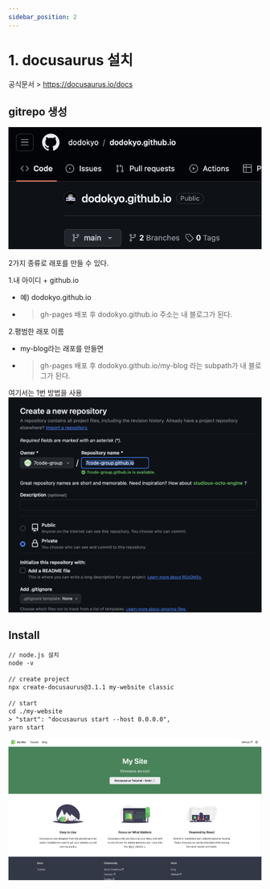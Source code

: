 ```yaml
---
sidebar_position: 2
---
```



# 1. docusaurus 설치


공식문서 > https://docusaurus.io/docs  

## gitrepo 생성
![Alt text](image-1.png)

2가지 종류로 래포를 만들 수 있다.  

1.내 아이디 + github.io 
- 예) dodokyo.github.io 
- >gh-pages 배포 후 dodokyo.github.io 주소는 내 블로그가 된다.  

2.평범한 래포 이름  
- my-blog라는 래포를 만들면
- >gh-pages 배포 후 dodokyo.github.io/my-blog 라는 subpath가 내 블로그가 된다.  

여기서는 1번 방법을 사용  
![Alt text](image-2.png)


## Install 

```
// node.js 설치
node -v

// create project
npx create-docusaurus@3.1.1 my-website classic

// start
cd ./my-website
> "start": "docusaurus start --host 0.0.0.0",
yarn start

```

![Alt text](image-3.png)

